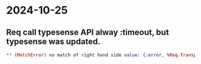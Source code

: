 # 2024-10-25

## Req call typesense API alway :timeout, but typesense was updated.

```elixir
** (MatchError) no match of right hand side value: {:error, %Req.TransportError{reason: :timeout}}
```
